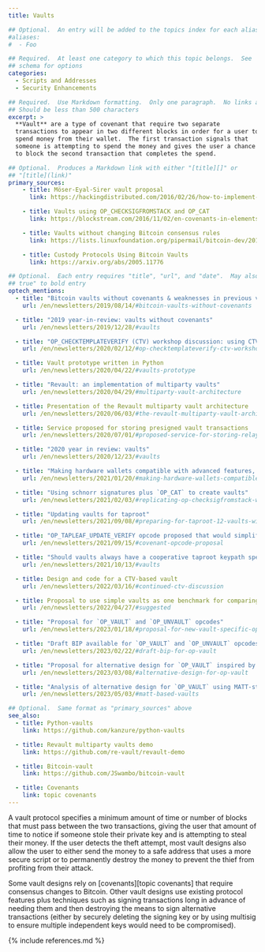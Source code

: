 ```yaml
---
title: Vaults

## Optional.  An entry will be added to the topics index for each alias
#aliases:
#  - Foo

## Required.  At least one category to which this topic belongs.  See
## schema for options
categories:
  - Scripts and Addresses
  - Security Enhancements

## Required.  Use Markdown formatting.  Only one paragraph.  No links allowed.
## Should be less than 500 characters
excerpt: >
  **Vault** are a type of covenant that require two separate
  transactions to appear in two different blocks in order for a user to
  spend money from their wallet.  The first transaction signals that
  someone is attempting to spend the money and gives the user a chance
  to block the second transaction that completes the spend.

## Optional.  Produces a Markdown link with either "[title][]" or
## "[title](link)"
primary_sources:
    - title: Möser-Eyal-Sirer vault proposal
      link: https://hackingdistributed.com/2016/02/26/how-to-implement-secure-bitcoin-vaults/

    - title: Vaults using OP_CHECKSIGFROMSTACK and OP_CAT
      link: https://blockstream.com/2016/11/02/en-covenants-in-elements-alpha/

    - title: Vaults without changing Bitcoin consensus rules
      link: https://lists.linuxfoundation.org/pipermail/bitcoin-dev/2019-August/017229.html

    - title: Custody Protocols Using Bitcoin Vaults
      link: https://arxiv.org/abs/2005.11776

## Optional.  Each entry requires "title", "url", and "date".  May also use "feature:
## true" to bold entry
optech_mentions:
  - title: "Bitcoin vaults without covenants & weaknesses in previous vault proposals"
    url: /en/newsletters/2019/08/14/#bitcoin-vaults-without-covenants

  - title: "2019 year-in-review: vaults without covenants"
    url: /en/newsletters/2019/12/28/#vaults

  - title: "OP_CHECKTEMPLATEVERIFY (CTV) workshop discussion: using CTV with vaults"
    url: /en/newsletters/2020/02/12/#op-checktemplateverify-ctv-workshop

  - title: Vault prototype written in Python
    url: /en/newsletters/2020/04/22/#vaults-prototype

  - title: "Revault: an implementation of multiparty vaults"
    url: /en/newsletters/2020/04/29/#multiparty-vault-architecture

  - title: Presentation of the Revault multiparty vault architecture
    url: /en/newsletters/2020/06/03/#the-revault-multiparty-vault-architecture

  - title: Service proposed for storing presigned vault transactions
    url: /en/newsletters/2020/07/01/#proposed-service-for-storing-relaying-and-broadcasting-presigned-transactions

  - title: "2020 year in review: vaults"
    url: /en/newsletters/2020/12/23/#vaults

  - title: "Making hardware wallets compatible with advanced features, like vaults"
    url: /en/newsletters/2021/01/20/#making-hardware-wallets-compatible-with-more-advanced-bitcoin-features

  - title: "Using schnorr signatures plus `OP_CAT` to create vaults"
    url: /en/newsletters/2021/02/03/#replicating-op-checksigfromstack-with-bip340-and-op-cat

  - title: "Updating vaults for taproot"
    url: /en/newsletters/2021/09/08/#preparing-for-taproot-12-vaults-with-taproot

  - title: "OP_TAPLEAF_UPDATE_VERIFY opcode proposed that would simplify some vault designs"
    url: /en/newsletters/2021/09/15/#covenant-opcode-proposal

  - title: "Should vaults always have a cooperative taproot keypath spend?"
    url: /en/newsletters/2021/10/13/#vaults

  - title: Design and code for a CTV-based vault
    url: /en/newsletters/2022/03/16/#continued-ctv-discussion

  - title: Proposal to use simple vaults as one benchmark for comparing different covenant designs
    url: /en/newsletters/2022/04/27/#suggested

  - title: "Proposal for `OP_VAULT` and `OP_UNVAULT` opcodes"
    url: /en/newsletters/2023/01/18/#proposal-for-new-vault-specific-opcodes

  - title: "Draft BIP available for `OP_VAULT` and `OP_UNVAULT` opcodes"
    url: /en/newsletters/2023/02/22/#draft-bip-for-op-vault

  - title: "Proposal for alternative design for `OP_VAULT` inspired by `OP_TLUV`"
    url: /en/newsletters/2023/03/08/#alternative-design-for-op-vault

  - title: "Analysis of alternative design for `OP_VAULT` using MATT-style covenants"
    url: /en/newsletters/2023/05/03/#matt-based-vaults

## Optional.  Same format as "primary_sources" above
see_also:
  - title: Python-vaults
    link: https://github.com/kanzure/python-vaults

  - title: Revault multiparty vaults demo
    link: https://github.com/re-vault/revault-demo

  - title: Bitcoin-vault
    link: https://github.com/JSwambo/bitcoin-vault

  - title: Covenants
    link: topic covenants
---
```

A vault protocol specifies a minimum amount of time or number of blocks that
must pass between the two transactions, giving the user that amount of
time to notice if someone stole their private key and is attempting to
steal their money.  If the user detects the theft attempt, most vault
designs also allow the user to either send the money to a safe address
that uses a more secure script or to permanently destroy the money
to prevent the thief from profiting from their attack.

Some vault designs rely on [covenants][topic covenants] that require
consensus changes to Bitcoin.  Other vault designs use existing
protocol features plus techniques such as signing transactions long
in advance of needing them and then destroying the means to sign
alternative transactions (either by securely deleting the signing key
or by using multisig to ensure multiple independent keys would need to
be compromised).

{% include references.md %}
